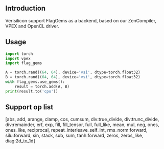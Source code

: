 ## Introduction
Verisilicon support FlagGems as a backend, based on our ZenCompiler, VPEX and OpenCL driver.

## Usage
```python
import torch
import vpex
import flag_gems

A = torch.rand((64, 64), device='vsi', dtype=torch.float32)
B = torch.rand((64, 64), device='vsi', dtype=torch.float32)
with flag_gems.use_gems():
    result = torch.add(A, B)
print(result.to('cpu'))
```
## Support op list
[abs, add, arange, clamp, cos, cumsum, div:true_divide, div:trunc_divide, div:remainder, erf, exp, fill, fill_tensor,
full, full_like, mean, mul, neg, ones, ones_like, reciprocal, repeat_interleave_self_int, rms_norm:forward, silu:forward,
sin, stack, sub, sum, tanh:forward, zeros, zeros_like, diag:2d_to_1d]

